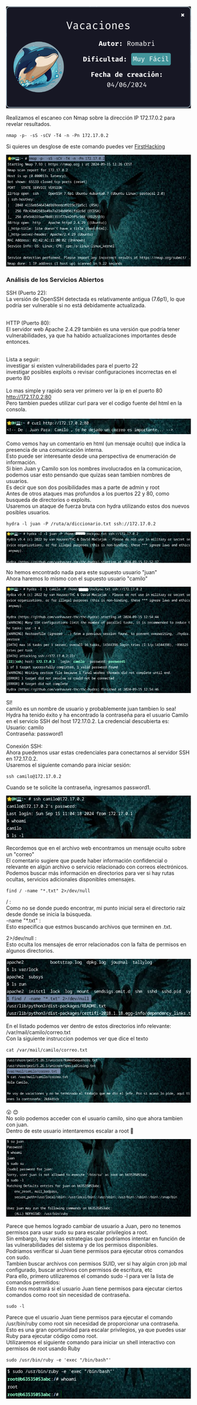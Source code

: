 
![Vacaciones](https://github.com/falart3/dockerlabs/blob/main/vc_001.png)

Realizamos el escaneo con Nmap sobre la dirección IP 172.17.0.2 para revelar resultados.
```
nmap -p- -sS -sCV -T4 -n -Pn 172.17.0.2
```
Si quieres un desglose de este comando puedes ver [FirstHacking](https://github.com/falart3/dockerlabs/blob/main/firsthacking.md)

![Vacaciones](https://github.com/falart3/dockerlabs/blob/main/vc_002.png)

<h3>Análisis de los Servicios Abiertos</h3>
SSH (Puerto 22):<br>
  La versión de OpenSSH detectada es relativamente antigua (7.6p1), lo que podría ser vulnerable si no está debidamente actualizada.
<br><br>

HTTP (Puerto 80):<br>
  El servidor web Apache 2.4.29 también es una versión que podría tener vulnerabilidades, ya que ha habido actualizaciones importantes desde entonces. 
<br><br>

Lista a seguir:<br>
  investigar si existen vulnerabilidades para el puerto 22<br>
  investigar posibles exploits o revisar configuraciones incorrectas en el puerto 80<br>
<br>
Lo mas simple y rapido sera ver primero ver la ip en el puerto 80 http://172.17.0.2:80 <br>
Pero tambien puedes utilizar curl para ver el codigo fuente del html en la consola. <br>
<br>
![Vacaciones](https://github.com/falart3/dockerlabs/blob/main/vc_0021.png)

Como vemos hay un comentario en html (un mensaje oculto) que indica la presencia de una comunicación interna.<br>
Esto puede ser interesante desde una perspectiva de enumeración de información.<br>
Si bien Juan y Camilo son los nombres involucrados en la comunicacion, podemos usar esto pensando que quizas sean tambien nombres de usuarios.<br>
Es decir que son dos posibilidades mas a parte de admin y root<br>
Antes de otros ataques mas profundos a los puertos 22 y 80, como busqueda de directorios o exploits.<br>
Usaremos un ataque de fuerza bruta con hydra utilizando estos dos nuevos posibles usuarios.<br>
```
hydra -l juan -P /ruta/a/diccionario.txt ssh://172.17.0.2
```

![Vacaciones](https://github.com/falart3/dockerlabs/blob/main/vc_003.png)

No hemos encontrado nada para este supuesto usuario "juan"<br>
Ahora haremos lo mismo con el supuesto usuario "camilo"<br>

![Vacaciones](https://github.com/falart3/dockerlabs/blob/main/vc_004.png)

SI!<br>
camilo es un nombre de usuario y probablemente juan tambien lo sea!<br>
Hydra ha tenido éxito y ha encontrado la contraseña para el usuario Camilo en el servicio SSH del host 172.17.0.2. La credencial descubierta es:
<br>
Usuario: camilo<br>
Contraseña: password1<br>
<br>
Conexión SSH:<br>
Ahora puedemos usar estas credenciales para conectarnos al servidor SSH en 172.17.0.2.<br>
Usaremos el siguiente comando para iniciar sesión:<br>
```
ssh camilo@172.17.0.2
```
Cuando se te solicite la contraseña, ingresamos password1.

![Vacaciones](https://github.com/falart3/dockerlabs/blob/main/vc_005.png)

Recordemos que en el archivo web encontramos un mensaje oculto sobre un "correo"<br>
El comentario sugiere que puede haber información confidencial o relevante en algún archivo o servicio relacionado con correos electrónicos. Podemos buscar más información en directorios para ver si hay rutas ocultas, servicios adicionales disponibles omensajes.<br>

```
find / -name "*.txt" 2>/dev/null
```
/ :<br>
Como no se donde puedo encontrar, mi punto inicial sera el directorio raíz desde donde se inicia la búsqueda.<br>
-name "*.txt" :<br>
Esto especifica que estmos buscando archivos que terminen en .txt.<br>

2>/dev/null :<br>
Esto oculta los mensajes de error relacionados con la falta de permisos en algunos directorios.<br>

![Vacaciones](https://github.com/falart3/dockerlabs/blob/main/vc_006.png)

En el listado podemos ver dentro de estos directorios info relevante:<br>
/var/mail/camilo/correo.txt<br>
Con la siguiente instruccion podemos ver que dice el texto<br>


```
cat /var/mail/camilo/correo.txt
```
![Vacaciones](https://github.com/falart3/dockerlabs/blob/main/vc_007.png)

😮 😊<br>
No solo podemos acceder con el usuario camilo, sino que ahora tambien con juan.<br>
Dentro de este usuario intentaremos escalar a root 🤞 <br>

![Vacaciones](https://github.com/falart3/dockerlabs/blob/main/vc_008.png)

Parece que hemos logrado cambiar de usuario a Juan, pero no tenemos permisos para usar sudo su para escalar privilegios a root.<br>
Sin embargo, hay varias estrategias que podríamos intentar en función de las vulnerabilidades del sistema y de los permisos disponibles.<br>
Podríamos verificar si Juan tiene permisos para ejecutar otros comandos con sudo.<br>
Tambien buscar archivos con permisos SUID, ver si hay algún cron job mal configurado, buscar archivos con permisos de escritura, etc<br>
Para ello, primero utilizaremos el comando sudo -l para ver la lista de comandos permitidos:<br>
Esto nos mostrará si el usuario Juan tiene permisos para ejecutar ciertos comandos como root sin necesidad de contraseña.<br>
```
sudo -l
```
Parece que el usuario Juan tiene permisos para ejecutar el comando /usr/bin/ruby como root sin necesidad de proporcionar una contraseña.<br>
Esto es una gran oportunidad para escalar privilegios, ya que puedes usar Ruby para ejecutar código como root.<br>
Utilizaremos el siguiente comando para iniciar un shell interactivo con permisos de root usando Ruby<br>
```
sudo /usr/bin/ruby -e 'exec "/bin/bash"'
```
![Vacaciones](https://github.com/falart3/dockerlabs/blob/main/vc_009.png)
